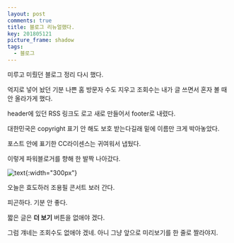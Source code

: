 ```yaml
---
layout: post
comments: true
title: 블로그 리뉴얼했다.
key: 201805121
picture_frame: shadow
tags:
  - 블로그
---
```


미루고 미뤘던 블로그 정리 다시 했다.

억지로 넣어 놨던 기분 나쁜 홈 방문자 수도 지우고 조회수는 내가 글 쓰면서 혼자 볼 때 안 올라가게 했다.

<!--more-->

header에 있던 RSS 링크도 로고 새로 만들어서 footer로 내렸다.

대한민국은 copyright 표기 안 해도 보호 받는다길래 밑에 이름만 크게 박아놓았다.

포스트 안에 표기한 CC라이센스는 귀여워서 냅뒀다.

이렇게 파워블로거를 향해 한 발짝 나아갔다.

![text](https://raw.githubusercontent.com/q0115643/my_blog/master/images/blog-renewal/바람의노래.png){:width="300px"}

오늘은 효도하러 조용필 콘서트 보러 간다.

피곤하다. 기분 안 좋다.

짧은 글은 **더 보기** 버튼을 없애야 겠다.

그럼 걔네는 조회수도 없애야 겠네. 아니 그냥 앞으로 미리보기를 한 줄로 짤라야지.